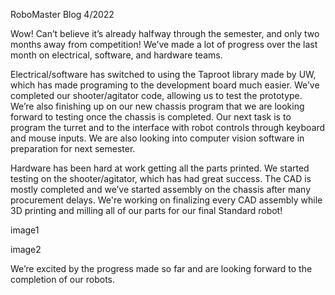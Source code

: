 RoboMaster Blog 4/2022



Wow! Can’t believe it’s already halfway through the semester, and only two months away from competition! We’ve made a lot of progress over the last month on electrical, software, and hardware teams. 

Electrical/software has switched to using the Taproot library made by UW, which has made programing to the development board much easier. We’ve completed our shooter/agitator code, allowing us to test the prototype. We’re also finishing up on our new chassis program that we are looking forward to testing once the chassis is completed. Our next task is to program the turret and to the interface with robot controls through keyboard and mouse inputs. We are also looking into computer vision software in preparation for next semester. 

Hardware has been hard at work getting all the parts printed. We started testing on the shooter/agitator, which has had great success. The CAD is mostly completed and we’ve started assembly on the chassis after many procurement delays. We're working on finalizing every CAD assembly while 3D printing and milling all of our parts for our final Standard robot!

image1

image2	

We’re excited by the progress made so far and are looking forward to the completion of our robots. 